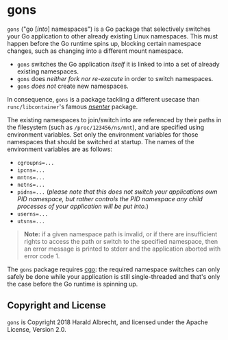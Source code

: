 # gons

`gons` ("go [*into*] namespaces") is a Go package that selectively switches
your Go application to other already existing Linux namespaces. This must
happen before the Go runtime spins up, blocking certain namespace changes,
such as changing into a different mount namespace.

- `gons` switches the Go application *itself* it is linked to into a set of
  already existing namespaces.
- `gons` does *neither fork nor re-execute* in order to switch namespaces.
- `gons` *does not* create new namespaces.

In consequence, `gons` is a package tackling a different usecase than
`runc/libcontainer`'s famous
[*nsenter*](https://github.com/opencontainers/runc/tree/master/libcontainer/nsenter)
package.

The existing namespaces to join/switch into are referenced by their paths in
the filesystem (such as `/proc/123456/ns/mnt`), and are specified using
environment variables. Set only the environment variables for those namespaces
that should be switched at startup. The names of the environment variables are
as follows:

- `cgroupns=...`
- `ipcns=...`
- `mntns=...`
- `netns=...`
- `pidns=...` (*please note that this does not switch your applications own
  PID namespace, but rather controls the PID namespace any child processes of
  your application will be put into.*)
- `userns=...`
- `utsns=...`

> **Note:** if a given namespace path is invalid, or if there are insufficient
> rights to access the path or switch to the specified namespace, then an
> error message is printed to stderr and the application aborted with error
> code 1.

The `gons` package requires [cgo](https://golang.org/cmd/cgo/): the required
namespace switches can only safely be done while your application is still
single-threaded and that's only the case before the Go runtime is spinning up.

## Copyright and License

`gons` is Copyright 2018 Harald Albrecht, and licensed under the Apache
License, Version 2.0.
